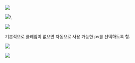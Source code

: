 
![](www.udemy.com_course_certified-kubernetes-application-developer_learn_lecture_24491680%20(12).png)

![](www.udemy.com_course_certified-kubernetes-application-developer_learn_lecture_24491680%20(13).png)\

![](www.udemy.com_course_certified-kubernetes-application-developer_learn_lecture_24491680%20(14).png)


기본적으로 클레임이 없으면 자동으로 사용 가능한 pv를 선택하도록 함.

![](www.udemy.com_course_certified-kubernetes-application-developer_learn_lecture_24491680%20(15).png)


![](www.udemy.com_course_certified-kubernetes-application-developer_learn_lecture_12361594.png)


